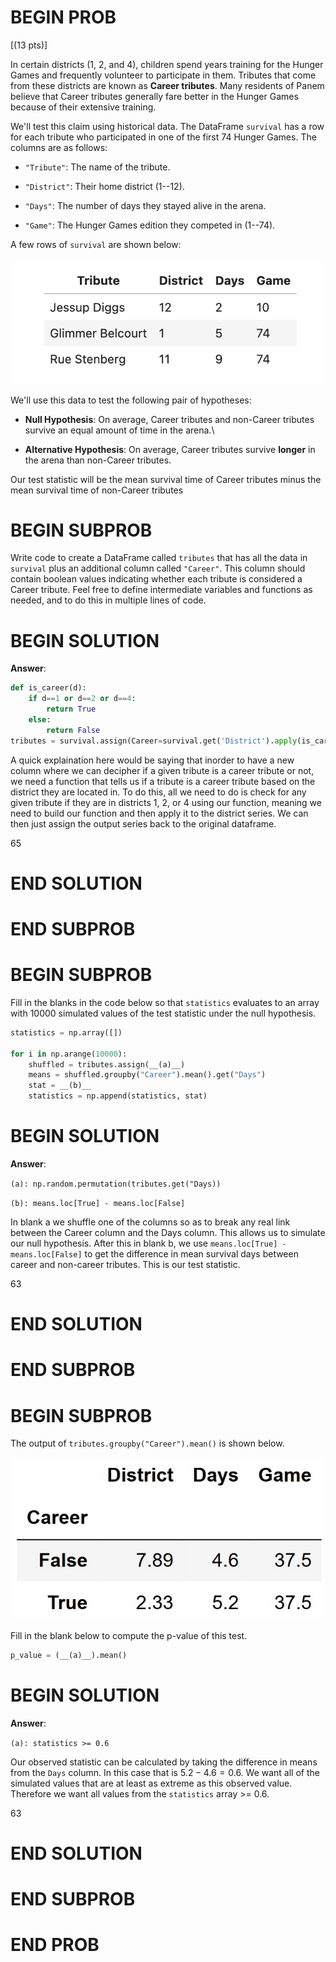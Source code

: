 # BEGIN PROB

\[(13 pts)\]

In certain districts ($1$, $2$, and $4$), children spend years training
for the Hunger Games and frequently volunteer to participate in them.
Tributes that come from these districts are known as **Career
tributes**. Many residents of Panem believe that Career tributes
generally fare better in the Hunger Games because of their extensive
training.

We'll test this claim using historical data. The DataFrame `survival`
has a row for each tribute who participated in one of the first $74$
Hunger Games. The columns are as follows:

-   `"Tribute"`: The name of the tribute.

-   `"District"`: Their home district ($1$--$12$).

-   `"Days"`: The number of days they stayed alive in the arena.

-   `"Game"`: The Hunger Games edition they competed in ($1$--$74$).

A few rows of `survival` are shown below:

<center><img src="../../assets/images/sp25-final/cltdf.png" width=500></center>

We'll use this data to test the following pair of hypotheses:

-   **Null Hypothesis**: On average, Career tributes and non-Career
    tributes survive an equal amount of time in the arena.\

-   **Alternative Hypothesis**: On average, Career tributes survive
    **longer** in the arena than non-Career tributes.

Our test statistic will be the mean survival time of Career tributes
minus the mean survival time of non-Career tributes

# BEGIN SUBPROB

Write code to create a DataFrame called `tributes` that has all the data
in `survival` plus an additional column called `"Career"`. This column
should contain boolean values indicating whether each tribute is
considered a Career tribute. Feel free to define intermediate variables
and functions as needed, and to do this in multiple lines of code.


# BEGIN SOLUTION

**Answer**: 
```py 
def is_career(d): 
    if d==1 or d==2 or d==4: 
        return True 
    else:
        return False 
tributes = survival.assign(Career=survival.get('District').apply(is_career))
```

A quick explaination here would be saying that inorder to have a new column where we can decipher if a given tribute is a career tribute or not, we need a function that tells us if a tribute is a career tribute based on the district they are located in. To do this, all we need to do is check for any given tribute if they are in districts 1, 2, or 4 using our function, meaning we need to build our function and then apply it to the district series. We can then just assign the output series back to the original dataframe.

<average>65</average>

# END SOLUTION

# END SUBPROB

# BEGIN SUBPROB

Fill in the blanks in the code below so that `statistics` evaluates to
an array with 10000 simulated values of the test statistic under the
null hypothesis.

```py
statistics = np.array([])

for i in np.arange(10000):
    shuffled = tributes.assign(__(a)__)
    means = shuffled.groupby("Career").mean().get("Days")
    stat = __(b)__
    statistics = np.append(statistics, stat)
```

# BEGIN SOLUTION
**Answer**:

`(a): np.random.permutation(tributes.get("Days))`

`(b): means.loc[True] - means.loc[False]`

In blank a we shuffle one of the columns so as to break any real link between the Career column and the Days column. This allows us to simulate our null hypothesis. After this in blank b, we use `means.loc[True] - means.loc[False]` to get the difference in mean survival days between career and non-career tributes. This is our test statistic.

<average>63</average>

# END SOLUTION

# END SUBPROB

# BEGIN SUBPROB

The output of `tributes.groupby("Career").mean()` is shown below.

<center><img src="../../assets/images/sp25-final/grouped.jpg" width=500></center>

Fill in the blank below to compute the p-value of this test.

```py
p_value = (__(a)__).mean()
```

# BEGIN SOLUTION
**Answer**:

`(a): statistics >= 0.6`

Our observed statistic can be calculated by taking the difference in means from the `Days` column. In this case that is $5.2 - 4.6 = 0.6$. We want all of the simulated values that are at least as extreme as this observed value. Therefore we want all values from the `statistics` array >= 0.6.

<average>63</average>

# END SOLUTION

# END SUBPROB

# END PROB